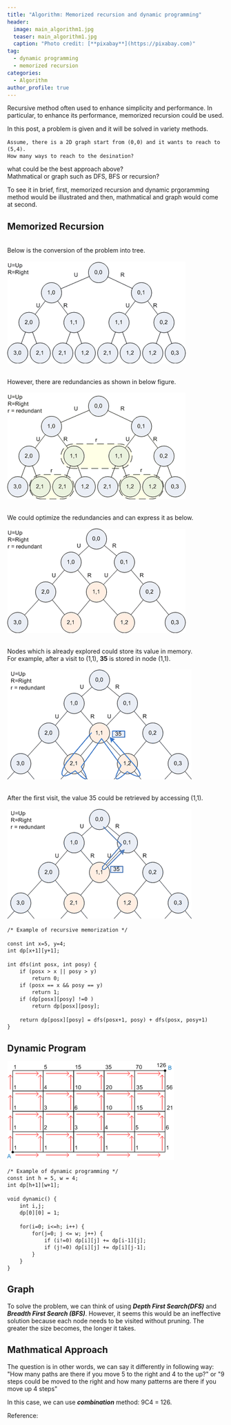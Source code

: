 ```yaml
---
title: "Algorithm: Memorized recursion and dynamic programming"
header:
  image: main_algorithm1.jpg
  teaser: main_algorithm1.jpg
  caption: "Photo credit: [**pixabay**](https://pixabay.com)"
tag: 
  - dynamic programming
  - memorized recursion
categories:
  - Algorithm
author_profile: true
---
```


Recursive method often used to enhance simplicity and performance. In particular, to enhance its performance, memorized recursion could be used.

In this post, a problem is given and it will be solved in variety methods.

	Assume, there is a 2D graph start from (0,0) and it wants to reach to (5,4). 
	How many ways to reach to the desination?

what could be the best approach above? <br>
Mathmatical or graph such as DFS, BFS or recursion?

To see it in brief, first, memorized recursion and dynamic prgoramming method would be illustrated and then, mathmatical and graph would come at second.

## Memorized Recursion

<br>Below is the conversion of the problem into tree.<br><br>
![tree](/images/algorithm/dynprog/tree.png)

<br>However, there are redundancies as shown in below figure.<br><br>
![tree](/images/algorithm/dynprog/tree_redundant.png)

<br>We could optimize the redundancies and can express it as below.<br><br>
![tree](/images/algorithm/dynprog/tree_improved.png)

<br>Nodes which is already explored could store its value in memory. <br>
	For example, after a visit to (1,1), **35** is stored in node (1,1).<br><br>
![tree](/images/algorithm/dynprog/tree_improved_path.png)

<br>After the first visit, the value 35 could be retrieved by accessing (1,1).<br><br>
![tree](/images/algorithm/dynprog/tree_improved_path2.png)

	/* Example of recursive memorization */

	const int x=5, y=4;
	int dp[x+1][y+1];

	int dfs(int posx, int posy) {
		if (posx > x || posy > y)
			return 0;
		if (posx == x && posy == y)
			return 1;
		if (dp[posx][posy] !=0 ) 
			return dp[posx][posy];
		
		return dp[posx][posy] = dfs(posx+1, posy) + dfs(posx, posy+1)
	}

## Dynamic Program

![dy](/images/algorithm/dynprog/dyn_prog.png)

	/* Example of dynamic programming */
	const int h = 5, w = 4;
	int dp[h+1][w+1];
	
	void dynamic() {
		int i,j;
		dp[0][0] = 1;
		
		for(i=0; i<=h; i++) {
			for(j=0; j <= w; j++) {
				if (i!=0) dp[i][j] += dp[i-1][j];
				if (j!=0) dp[i][j] += dp[i][j-1];
			}
		}
	}

## Graph

To solve the problem, we can think of using ***Depth First Search(DFS)*** and ***Breadth First Search (BFS)***.
However, it seems this would be an ineffective solution because each node needs to be visited without pruning. The greater the size becomes, the longer it takes.

## Mathmatical Approach

The question is in other words, we can say it differently in following way: "How many paths are there if you move 5 to the right and 4 to the up?" or "9 steps could be moved to the right and how many patterns are there if you move up 4 steps"

In this case, we can use ***combination*** method: 9C4 = 126.



Reference: 